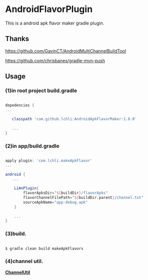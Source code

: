 # AndroidFlavorPlugin

This is a android apk flavor maker gradle plugin.

## Thanks

https://github.com/GavinCT/AndroidMultiChannelBuildTool

https://github.com/chrisbanes/gradle-mvn-push

## Usage
### (1)in root project build.gradle

```groovy

depedencies {
...

   classpath 'com.github.lchli:AndroidApkFlavorMaker:1.0.0'
   
   ...
}

```

### (2)in app/build.gradle

```groovy

apply plugin: 'com.lchli.makeApkFlavor'
...

android {
   ...
   
    LiAnPlugin{
        flavorApksDir="${buildDir}/flavorApks"
        flavorChannelFilePath="${buildDir.parent}/channel.txt"
        sourceApkName="app-debug.apk"
    }
    
    ...
}

```
### (3)build.
```groovy

$ gradle clean build makeApkFlavors

```
### (4)channel util.

**[ChannelUtil](https://github.com/lchli/AndroidFlavorPlugin/blob/master/AndroidApkFlavorMaker/channelUtils/ChannelUtil.java)**
